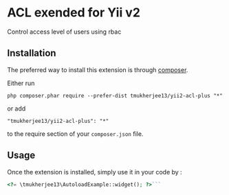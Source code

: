ACL exended for Yii v2
======================
Control access level of users using rbac

Installation
------------

The preferred way to install this extension is through [composer](http://getcomposer.org/download/).

Either run

```
php composer.phar require --prefer-dist tmukherjee13/yii2-acl-plus "*"
```

or add

```
"tmukherjee13/yii2-acl-plus": "*"
```

to the require section of your `composer.json` file.


Usage
-----

Once the extension is installed, simply use it in your code by  :

```php
<?= \tmukherjee13\AutoloadExample::widget(); ?>```